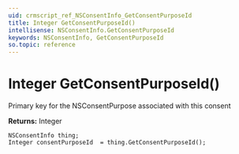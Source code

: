 ```yaml
---
uid: crmscript_ref_NSConsentInfo_GetConsentPurposeId
title: Integer GetConsentPurposeId()
intellisense: NSConsentInfo.GetConsentPurposeId
keywords: NSConsentInfo, GetConsentPurposeId
so.topic: reference
---
```


# Integer GetConsentPurposeId()

Primary key for the NSConsentPurpose associated with this consent

**Returns:** Integer

```crmscript
NSConsentInfo thing;
Integer consentPurposeId  = thing.GetConsentPurposeId();
```

